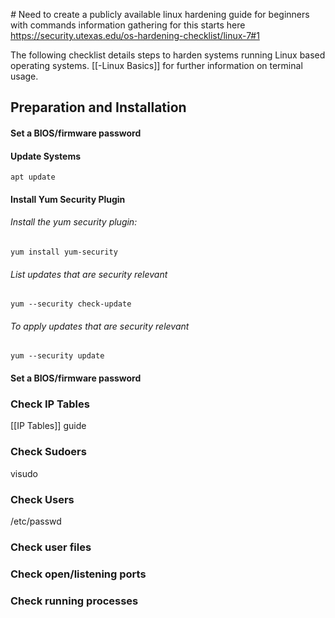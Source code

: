 
*#* Need to create a publicly available linux hardening guide for beginners with commands 
information gathering for this starts here
https://security.utexas.edu/os-hardening-checklist/linux-7#1

The following checklist details steps to harden systems running Linux based operating systems.  [[-Linux Basics]] for further information on terminal usage.


## Preparation and Installation
#### Set a BIOS/firmware password

#### Update Systems
	apt update

#### Install Yum Security Plugin
###### Install the yum security plugin:
	yum install yum-security

###### List updates that are security relevant
	yum --security check-update

###### To apply updates that are security relevant
	yum --security update


#### Set a BIOS/firmware password



### Check IP Tables
[[IP Tables]] guide

### Check Sudoers
visudo
### Check Users
/etc/passwd

### Check user files

### Check open/listening ports

### Check running processes

